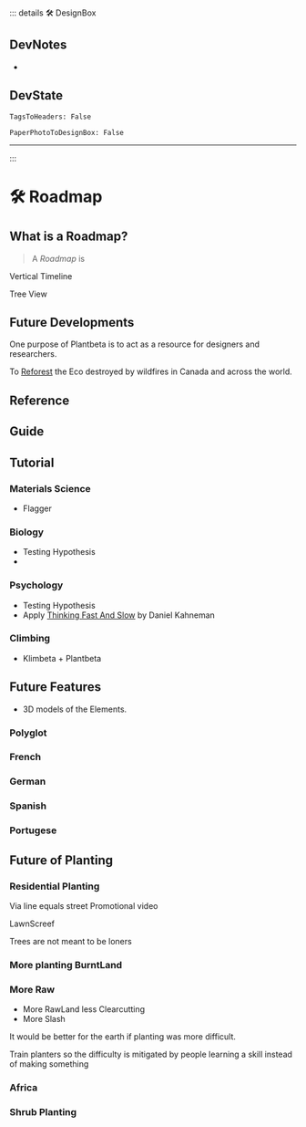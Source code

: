 ::: details 🛠 <dev>DesignBox</dev>

## DevNotes

-

## DevState

`TagsToHeaders: False`

`PaperPhotoToDesignBox: False`

---

:::

# 🛠 Roadmap

## What is a Roadmap?

> A *Roadmap* is

Vertical Timeline

Tree View

## Future Developments

One purpose of Plantbeta is to act as a resource for designers and researchers.

To [Reforest](https://www.lasy.gov.pl/en/information/news/a-forest-is-much-more-than-a-plantation) the Eco destroyed by wildfires in Canada and across the world.

## Reference

## Guide

## Tutorial

### Materials Science

- Flagger

### Biology

- Testing Hypothesis
-

### Psychology

- Testing Hypothesis
- Apply [Thinking Fast And Slow]() by Daniel Kahneman

### Climbing

- Klimbeta + Plantbeta

## Future Features

- 3D models of the Elements.

### Polyglot

### French

### German

### Spanish

### Portugese

## Future of Planting

### Residential Planting

Via line equals street
Promotional video

LawnScreef

Trees are not meant to be loners

### More planting BurntLand

### More Raw

- More RawLand less Clearcutting
- More Slash

It would be better for the earth if planting was more difficult.

Train planters so the difficulty is mitigated by people learning a skill instead of making something

### Africa

### Shrub Planting
